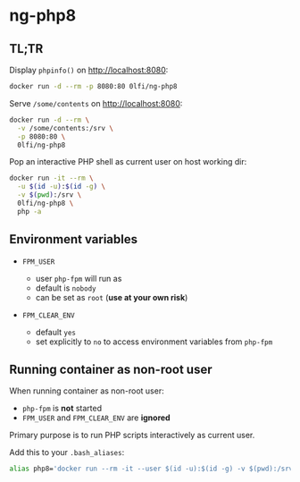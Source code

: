 # ng-php8

## TL;TR


Display `phpinfo()` on <http://localhost:8080>:
```sh
docker run -d --rm -p 8080:80 0lfi/ng-php8
```

Serve `/some/contents` on <http://localhost:8080>:
```sh
docker run -d --rm \
  -v /some/contents:/srv \
  -p 8080:80 \
  0lfi/ng-php8
```

Pop an interactive PHP shell as current user on host working dir:
```sh
docker run -it --rm \
  -u $(id -u):$(id -g) \
  -v $(pwd):/srv \
  0lfi/ng-php8 \
  php -a
```


## Environment variables

- `FPM_USER`
  - user `php-fpm` will run as
  - default is `nobody`
  - can be set as `root` (**use at your own risk**)

- `FPM_CLEAR_ENV`
  - default `yes`
  - set explicitly to `no` to access environment variables from `php-fpm`


## Running container as non-root user

When running container as non-root user:
- `php-fpm` is **not** started
- `FPM_USER` and `FPM_CLEAR_ENV` are **ignored**

Primary purpose is to run PHP scripts interactively as current user.

Add this to your `.bash_aliases`:
```sh
alias php8='docker run --rm -it --user $(id -u):$(id -g) -v $(pwd):/srv 0lfi/ng-php8 php'
```
